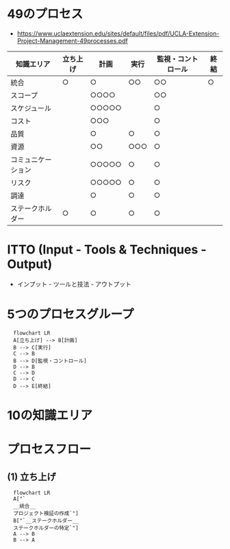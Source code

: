 # 49のプロセス
- https://www.uclaextension.edu/sites/default/files/pdf/UCLA-Extension-Project-Management-49processes.pdf

|知識エリア|立ち上げ|計画|実行|監視・コントロール|終結
|---|---|---|---|---|---|
|統合|○|○ |○○|○○|○|
|スコープ|  |○○○○|   |○○|   |
|スケジュール|  |○○○○○|   |○|   |
|コスト|  |○○○|   |○|   |
|品質|  |○|○|○|   |
|資源|  |○○|○○○|○|   |
|コミュニケーション|  |○○○○○|○|○|   |
|リスク|  |○○○○○|○|○|  |
|調達|  |○|○|○|   |
|ステークホルダー|○|○|○|○|   |
# ITTO (Input - Tools & Techniques - Output)
- インプット - ツールと技法 - アウトプット
# 5つのプロセスグループ
```mermaid
  flowchart LR
  A[立ち上げ] --> B[計画]
  B --> C[実行]
  C --> B
  B --> D[監視・コントロール]
  D --> B
  C --> D
  D --> C
  D --> E[終結]
```
# 10の知識エリア
# プロセスフロー
## (1) 立ち上げ
```mermaid
  flowchart LR
  A["`
  __統合__
  プロジェクト検証の作成`"]
  B["`__ステークホルダー__
  ステークホルダーの特定`"]
  A --> B
  B --> A
